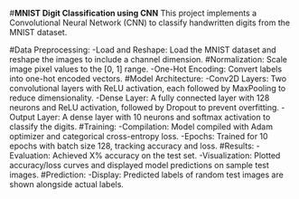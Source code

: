 #**MNIST Digit Classification using CNN**
  This project implements a Convolutional Neural Network (CNN) to classify handwritten digits from the MNIST dataset.

  #Data Preprocessing:
    -Load and Reshape: Load the MNIST dataset and reshape the images to include a channel dimension.
  #Normalization: Scale image pixel values to the [0, 1] range.
    -One-Hot Encoding: Convert labels into one-hot encoded vectors.
  #Model Architecture:
    -Conv2D Layers: Two convolutional layers with ReLU activation, each followed by MaxPooling to reduce dimensionality.
    -Dense Layer: A fully connected layer with 128 neurons and ReLU activation, followed by Dropout to prevent overfitting.
    -Output Layer: A dense layer with 10 neurons and softmax activation to classify the digits.
  #Training:
    -Compilation: Model compiled with Adam optimizer and categorical cross-entropy loss.
    -Epochs: Trained for 10 epochs with batch size 128, tracking accuracy and loss.
  #Results:
    -Evaluation: Achieved X% accuracy on the test set.
    -Visualization: Plotted accuracy/loss curves and displayed model predictions on sample test images.
  #Prediction:
    -Display: Predicted labels of random test images are shown alongside actual labels.
